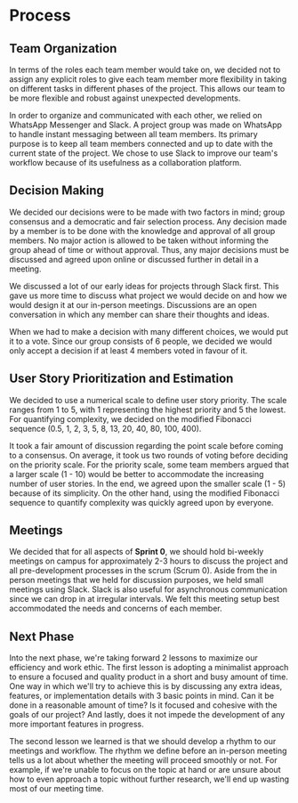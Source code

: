 # Process #

## Team Organization

In terms of the roles each team member would take on, we decided not to assign any explicit roles to give each team member more flexibility in taking on different tasks in different phases of the project. This allows our team to be more flexible and robust against unexpected developments.

In order to organize and communicated with each other, we relied on WhatsApp Messenger and Slack. A project group was made on WhatsApp to handle instant messaging between all team members. Its primary purpose is to keep all team members connected and up to date with the current state of the project. We chose to use Slack to improve our team's workflow because of its usefulness as a collaboration platform.

## Decision Making 

We decided our decisions were to be made with two factors in mind; group consensus and a democratic and fair selection process. Any decision made by a member is to be done with the knowledge and approval of all group members. No major action is allowed to be taken without informing the group ahead of time or without approval. Thus, any major decisions must be discussed and agreed upon online or discussed further in detail in a meeting. 

We discussed a lot of our early ideas for projects through Slack first. This gave us more time to discuss what project we would decide on and how we would design it at our in-person meetings. Discussions are an open conversation in which any member can share their thoughts and ideas. 

When we had to make a decision with many different choices, we would put it to a vote. Since our group consists of 6 people, we decided we would only accept a decision if at least 4 members voted in favour of it.

## User Story Prioritization and Estimation

We decided to use a numerical scale to define user story priority. The scale ranges from 1 to 5, with 1 representing the highest priority and 5 the lowest. For quantifying complexity, we decided on the modified Fibonacci sequence (0.5, 1, 2, 3, 5, 8, 13, 20, 40, 80, 100, 400). 

It took a fair amount of discussion regarding the point scale before coming to a consensus. On average, it took us two rounds of voting before deciding on the priority scale. For the priority scale, some team members argued that a larger scale (1 - 10) would be better to accommodate the increasing number of user stories. In the end, we agreed upon the smaller scale (1 - 5) because of its simplicity. On the other hand, using the modified Fibonacci sequence to quantify complexity  was quickly agreed upon by everyone.

## Meetings

We decided that for all aspects of **Sprint 0**, we should hold bi-weekly meetings on campus for approximately 2-3 hours to discuss the project and all pre-development processes in the scrum (Scrum 0).  Aside from the in person meetings that we held for discussion purposes, we held small meetings using Slack. Slack is also useful for asynchronous communication since we can drop in at irregular intervals. We felt this meeting setup best accommodated the needs and concerns of each member.

## Next Phase

Into the next phase, we're taking forward 2 lessons to maximize our efficiency and work ethic. The first lesson is adopting a minimalist approach to ensure a focused and quality product in a short and busy amount of time. One way in which we'll try to achieve this is by discussing any extra ideas, features, or implementation details with 3 basic points in mind. Can it be done in a reasonable amount of time? Is it focused and cohesive with the goals of our project? And lastly, does it not impede the development of any more important features in progress. 

The second lesson we learned is that we should develop a rhythm to our meetings and workflow. The rhythm we define before an in-person meeting tells us a lot about whether the meeting will proceed smoothly or not. For example, if we're unable to focus on the topic at hand or are unsure about how to even approach a topic without further research, we'll end up wasting most of our meeting time.
